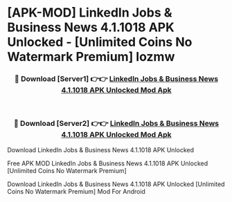 # [APK-MOD] LinkedIn  Jobs & Business News 4.1.1018 APK Unlocked - [Unlimited Coins No Watermark Premium] lozmw



<div align="center">
<h3>🔴 Download [Server1] 👉👉 <a href="https://momento.my/?title=LinkedIn__Jobs_&_Business_News_4.1.1018_APK_Unlocked">LinkedIn  Jobs & Business News 4.1.1018 APK Unlocked Mod Apk</a></h3><br>

<h3>🔴 Download [Server2] 👉👉 <a href="https://momento.my/?title=LinkedIn__Jobs_&_Business_News_4.1.1018_APK_Unlocked">LinkedIn  Jobs & Business News 4.1.1018 APK Unlocked Mod Apk</a></h3>
</div>



Download LinkedIn  Jobs & Business News 4.1.1018 APK Unlocked 

Free APK MOD LinkedIn  Jobs & Business News 4.1.1018 APK Unlocked [Unlimited Coins No Watermark Premium]

Download LinkedIn  Jobs & Business News 4.1.1018 APK Unlocked [Unlimited Coins No Watermark Premium] Mod For Android
